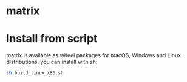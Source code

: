 # matrix

Install from script
==================

matrix is available as wheel packages for macOS, Windows and Linux distributions, you can install with sh:

``` bash
sh build_linux_x86.sh
```